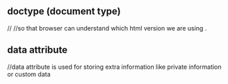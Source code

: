 ## doctype (document type)
//
//so that browser can understand which html version we are using .

## data attribute 
//data attribute is used for storing extra information like private information or custom data

